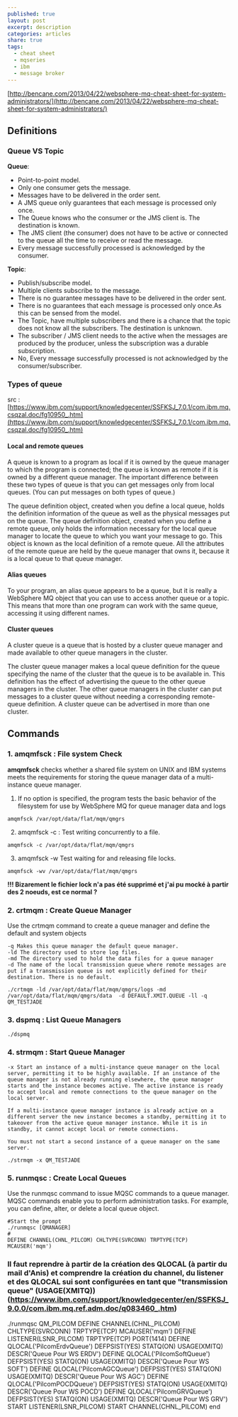 ```yaml
---
published: true
layout: post
excerpt: description
categories: articles
share: true
tags:
  - cheat sheet
  - mqseries
  - ibm
  - message broker
---
```

[http://bencane.com/2013/04/22/websphere-mq-cheat-sheet-for-system-administrators/](http://bencane.com/2013/04/22/websphere-mq-cheat-sheet-for-system-administrators/)

## Definitions 

### Queue VS Topic

**Queue**:

 - Point-to-point model.
 - Only one consumer gets the message.
 - Messages have to be delivered in the order sent.
 - A JMS queue only guarantees that each message is processed only once.
 - The Queue knows who the consumer or the JMS client is. The destination is known.
 - The JMS client (the consumer) does not have to be  active or connected to the queue all the time to receive or read the message.
 - Every message successfully processed is acknowledged by the consumer.

**Topic**:

 - Publish/subscribe model.
 - Multiple clients subscribe to the message.
 - There is no guarantee messages have to be delivered in the order sent.
 - There is no guarantees that each message is processed only once.As this can be sensed from the model.
 - The Topic, have multiple subscribers and there is a chance that the topic does not know all the subscribers. The destination is unknown.
 - The subscriber / JMS client needs to the active when the messages are produced by the producer, unless the subscription was a durable subscription.
 - No, Every message successfully processed is not acknowledged by the consumer/subscriber.

### Types of queue
src : [https://www.ibm.com/support/knowledgecenter/SSFKSJ_7.0.1/com.ibm.mq.csqzal.doc/fg10950_.htm](https://www.ibm.com/support/knowledgecenter/SSFKSJ_7.0.1/com.ibm.mq.csqzal.doc/fg10950_.htm)

#### Local and remote queues
A queue is known to a program as local if it is owned by the queue manager to which the program is connected; the queue is known as remote if it is owned by a different queue manager. The important difference between these two types of queue is that you can get messages only from local queues. (You can put messages on both types of queue.)

The queue definition object, created when you define a local queue, holds the definition information of the queue as well as the physical messages put on the queue. The queue definition object, created when you define a remote queue, only holds the information necessary for the local queue manager to locate the queue to which you want your message to go. This object is known as the local definition of a remote queue. All the attributes of the remote queue are held by the queue manager that owns it, because it is a local queue to that queue manager.

#### Alias queues
To your program, an alias queue appears to be a queue, but it is really a WebSphere MQ object that you can use to access another queue or a topic. This means that more than one program can work with the same queue, accessing it using different names.

#### Cluster queues
A cluster queue is a queue that is hosted by a cluster queue manager and made available to other queue managers in the cluster.

The cluster queue manager makes a local queue definition for the queue specifying the name of the cluster that the queue is to be available in. This definition has the effect of advertising the queue to the other queue managers in the cluster. The other queue managers in the cluster can put messages to a cluster queue without needing a corresponding remote-queue definition. A cluster queue can be advertised in more than one cluster.

## Commands

### 1. amqmfsck : File system Check
**amqmfsck** checks whether a shared file system on UNIX and IBM systems meets the requirements for storing the queue manager data of a multi-instance queue manager. 

1. If no option is specified, the program tests the basic behavior of the filesystem for use by WebSphere MQ for queue manager data and logs
```shell
amqmfsck /var/opt/data/flat/mqm/qmgrs
```

2. amqmfsck -c : Test writing concurrently to a file.
```shell
amqmfsck -c /var/opt/data/flat/mqm/qmgrs
```

3.  amqmfsck -w   Test waiting for and releasing file locks.
```shell
amqmfsck -wv /var/opt/data/flat/mqm/qmgrs
```
**!!! Bizarement le fichier lock n'a pas été supprimé et j'ai pu mocké à partir des 2 noeuds, est ce normal ?**

### 2. crtmqm : Create Queue Manager
Use the crtmqm command to create a queue manager and define the default and system objects

```shell
-q Makes this queue manager the default queue manager. 
-ld The directory used to store log files. 
-md The directory used to hold the data files for a queue manager
-d The name of the local transmission queue where remote messages are put if a transmission queue is not explicitly defined for their destination. There is no default.

./crtmqm -ld /var/opt/data/flat/mqm/qmgrs/logs -md /var/opt/data/flat/mqm/qmgrs/data  -d DEFAULT.XMIT.QUEUE -ll -q QM_TESTJADE
```

### 3. dspmq : List Queue Managers
```shell
./dspmq
```

### 4. strmqm : Start Queue Manager
```shell
-x Start an instance of a multi-instance queue manager on the local server, permitting it to be highly available. If an instance of the queue manager is not already running elsewhere, the queue manager starts and the instance becomes active. The active instance is ready to accept local and remote connections to the queue manager on the local server.

If a multi-instance queue manager instance is already active on a different server the new instance becomes a standby, permitting it to takeover from the active queue manager instance. While it is in standby, it cannot accept local or remote connections.

You must not start a second instance of a queue manager on the same server. 

./strmqm -x QM_TESTJADE
```

### 5. runmqsc : Create Local Queues

Use the runmqsc command to issue MQSC commands to a queue manager. MQSC commands enable you to perform administration tasks. For example, you can define, alter, or delete a local queue object.
```shell
#Start the prompt
./runmqsc [QMANAGER] 
# 
DEFINE CHANNEL(CHNL_PILCOM) CHLTYPE(SVRCONN) TRPTYPE(TCP) MCAUSER('mqm')
```


### Il faut reprendre à partir de la création des QLOCAL (à partir du mail d'Anis) et comprendre la création du channel, du listener et des QLOCAL sui sont configurées en tant que "transmission queue" (USAGE(XMITQ)) (https://www.ibm.com/support/knowledgecenter/en/SSFKSJ_9.0.0/com.ibm.mq.ref.adm.doc/q083460_.htm) 
./runmqsc QM_PILCOM
DEFINE CHANNEL(CHNL_PILCOM) CHLTYPE(SVRCONN) TRPTYPE(TCP) MCAUSER('mqm')
DEFINE LISTENER(LSNR_PILCOM) TRPTYPE(TCP) PORT(1414)
DEFINE QLOCAL('PilcomErdvQueue') DEFPSIST(YES) STATQ(ON) USAGE(XMITQ) DESCR('Queue Pour WS ERDV')
DEFINE QLOCAL('PilcomSoftQueue') DEFPSIST(YES) STATQ(ON) USAGE(XMITQ) DESCR('Queue Pour WS SOFT')
DEFINE QLOCAL('PilcomAGCQueue') DEFPSIST(YES) STATQ(ON) USAGE(XMITQ) DESCR('Queue Pour WS AGC')
DEFINE QLOCAL('PilcomPOCDQueue') DEFPSIST(YES) STATQ(ON) USAGE(XMITQ) DESCR('Queue Pour WS POCD')
DEFINE QLOCAL('PilcomGRVQueue') DEFPSIST(YES) STATQ(ON) USAGE(XMITQ) DESCR('Queue Pour WS GRV')
START LISTENER(LSNR_PILCOM)
START CHANNEL(CHNL_PILCOM)
end
